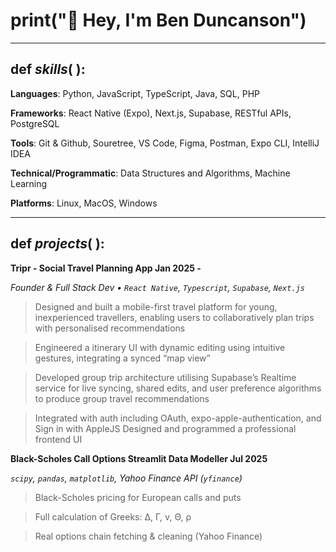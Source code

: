 # print("👋 Hey, I'm **Ben Duncanson**")

---

## def ***skills***( ):

**Languages**: Python, JavaScript, TypeScript, Java, SQL, PHP 

**Frameworks**: React Native (Expo), Next.js, Supabase, RESTful APIs, PostgreSQL

**Tools**: Git & Github, Souretree, VS Code, Figma, Postman, Expo CLI, IntelliJ IDEA

**Technical/Programmatic**: Data Structures and Algorithms, Machine Learning

**Platforms**: Linux, MacOS, Windows

---

## def ***projects***( ):

**Tripr - Social Travel Planning App							Jan 2025 -**

*Founder & Full Stack Dev • `React Native`, `Typescript`, `Supabase`, `Next.js`*

> Designed and built a mobile-first travel platform for young, inexperienced travellers, enabling users to collaboratively plan trips with personalised recommendations

> Engineered a itinerary UI with dynamic editing using intuitive gestures, integrating a synced “map view”

> Developed group trip architecture utilising Supabase’s Realtime service for live syncing, shared edits, and user preference algorithms to produce group travel recommendations

> Integrated with auth including OAuth, expo-apple-authentication, and Sign in with AppleJS
Designed and programmed a professional frontend UI


**Black-Scholes Call Options Streamlit Data Modeller							Jul 2025**

*`scipy`, `pandas`, `matplotlib`, Yahoo Finance API (`yfinance`)*

> Black-Scholes pricing for European calls and puts  

> Full calculation of Greeks: Δ, Γ, ν, Θ, ρ  

> Real options chain fetching & cleaning (Yahoo Finance)  
